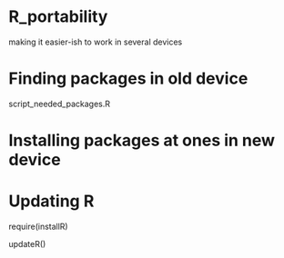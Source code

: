 # R_portability
making it easier-ish to work in several devices

# Finding packages in old device
script_needed_packages.R

# Installing packages at ones in new device

# Updating R

  require(installR)

  updateR()
